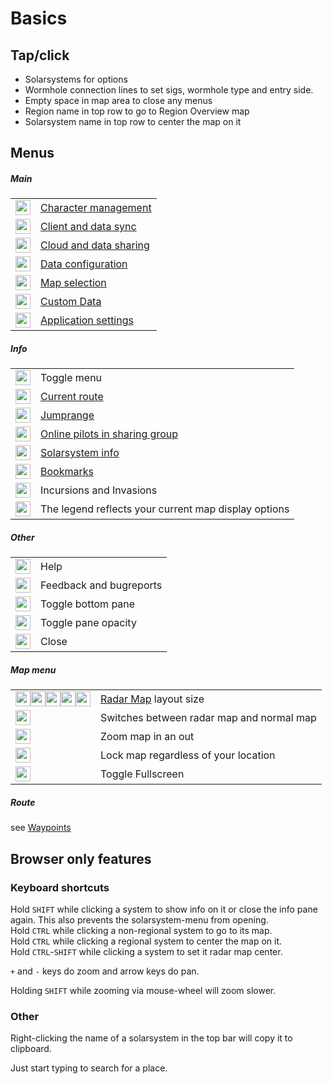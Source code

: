 # Basics

## Tap/click
- Solarsystems for options
- Wormhole connection lines to set sigs, wormhole type and entry side.
- Empty space in map area to close any menus
- Region name in top row to go to Region Overview map
- Solarsystem name in top row to center the map on it

## Menus

##### Main
|  | |
|--|--|
| <img src="https://raw.githubusercontent.com/Risingson/eedocs/master/docs/images/User-100_26_100_off.png" width="24" height="24" > | [Character management](https://eveeye.readthedocs.io/en/latest/sync/character-management/) |
| <img src="https://raw.githubusercontent.com/Risingson/eedocs/master/docs/images/Marker-100_off.png" width="24" height="24" > | [Client and data sync](https://eveeye.readthedocs.io/en/latest/sync/client-synchronisation/) |
| <img src="https://raw.githubusercontent.com/Risingson/eedocs/master/docs/images/Share-100_off.png" width="24" height="24" > | [Cloud and data sharing](https://eveeye.readthedocs.io/en/latest/sharing/cloud/) |
| <img src="https://raw.githubusercontent.com/Risingson/eedocs/master/docs/images/Node-100_off.png" width="24" height="24" > | [Data configuration](https://eveeye.readthedocs.io/en/latest/data/overview/) |
| <img src="https://raw.githubusercontent.com/Risingson/eedocs/master/docs/images/Map-100_off.png" width="24" height="24"> | [Map selection](https://eveeye.readthedocs.io/en/latest/map/layout/) |
| <img src="https://raw.githubusercontent.com/Risingson/eedocs/master/docs/images/db.png"  width="24" height="24"> | [Custom Data](https://eveeye.readthedocs.io/en/latest/data/database/) |
| <img src="https://raw.githubusercontent.com/Risingson/eedocs/master/docs/images/Settings-100_off.png" width="24" height="24"> | [Application settings](https://eveeye.readthedocs.io/en/latest/ui/settings/) |

##### Info
|  |  |
|--|--|
| <img src="https://raw.githubusercontent.com/Risingson/eedocs/master/docs/images/Menu-100.png" width="24" height="24"> |  Toggle menu|
| <img src="https://raw.githubusercontent.com/Risingson/eedocs/master/docs/images/rou.png" width="24" height="24"> | [Current route](https://eveeye.readthedocs.io/en/latest/sync/waypoints/) |
| <img src="https://raw.githubusercontent.com/Risingson/eedocs/master/docs/images/jmp.png" width="24" height="24"> | [Jumprange](https://eveeye.readthedocs.io/en/latest/sync/waypoints/) |
| <img src="https://raw.githubusercontent.com/Risingson/eedocs/master/docs/images/grp.png" width="24" height="24"> | [Online pilots in sharing group](https://eveeye.readthedocs.io/en/latest/sharing/cloud/) |
| <img src="https://raw.githubusercontent.com/Risingson/eedocs/master/docs/images/sol.png" width="24" height="24"> | [Solarsystem info](https://eveeye.readthedocs.io/en/latest/ui/solarsystem-info/) |
| <img src="https://raw.githubusercontent.com/Risingson/eedocs/master/docs/images/bmk.png" width="24" height="24"> | [Bookmarks](https://eveeye.readthedocs.io/en/latest/ui/bookmarks) |
| <img src="https://raw.githubusercontent.com/Risingson/eedocs/master/docs/images/inv.png" width="24" height="24"> | Incursions and Invasions|
| <img src="https://raw.githubusercontent.com/Risingson/eedocs/master/docs/images/lgd.png" width="24" height="24"> | The legend reflects your current map display options |

##### Other
|  |  |
|--|--|
| <img src="https://raw.githubusercontent.com/Risingson/eedocs/master/docs/images/Help-100_b.png" width="24" height="24"> | Help  |
| <img src="https://raw.githubusercontent.com/Risingson/eedocs/master/docs/images/comments-50.png" width="24" height="24"> | Feedback and bugreports |
| <img src="https://raw.githubusercontent.com/Risingson/eedocs/master/docs/images/Arrow-100_opt_on.png" width="24" height="24"> | Toggle bottom pane |
| <img src="https://raw.githubusercontent.com/Risingson/eedocs/master/docs/images/opacity_off.png" width="24" height="24"> |  Toggle pane opacity |
| <img src="https://raw.githubusercontent.com/Risingson/eedocs/master/docs/images/Delete-100.png" width="24" height="24"> | Close  |

##### Map menu
|  |  |
|--|--|
| <img src="https://raw.githubusercontent.com/Risingson/eedocs/master/docs/images/5.png" width="24" height="24" ><img src="https://raw.githubusercontent.com/Risingson/eedocs/master/docs/images/4.png" width="24" height="24" ><img src="https://raw.githubusercontent.com/Risingson/eedocs/master/docs/images/3.png" width="24" height="24" ><img src="https://raw.githubusercontent.com/Risingson/eedocs/master/docs/images/2.png" width="24" height="24" ><img src="https://raw.githubusercontent.com/Risingson/eedocs/master/docs/images/1.png" width="24" height="24" > | [Radar Map](https://eveeye.readthedocs.io/en/latest/map/layout/#Radar%20Map) layout size | 
| <img src="https://raw.githubusercontent.com/Risingson/eedocs/master/docs/images/0.png" width="24" height="24" > | Switches between radar map and normal map |
| <img src="https://raw.githubusercontent.com/Risingson/eedocs/master/docs/images/Collapse-100.png" width="24" height="24" > | Zoom map in an out |
| <img src="https://raw.githubusercontent.com/Risingson/eedocs/master/docs/images/Lock.png" width="24" height="24" > | Lock map regardless of your location |
| <img src="https://raw.githubusercontent.com/Risingson/eedocs/master/docs/images/Fullscreen-100_off.png" width="24" height="24" > | Toggle Fullscreen |

##### Route
see [Waypoints](https://eveeye.readthedocs.io/en/latest/sync/waypoints)

<!--## Other Icons

##### Incursions and Invasions
|  |  |
|--|--|
| <img src="https://raw.githubusercontent.com/Risingson/eedocs/master/docs/images/invstate_3.png" width="24" height="24"> | EDENCOM Fortress |
| <img src="https://raw.githubusercontent.com/Risingson/eedocs/master/docs/images/invstate_2.png" width="24" height="24"> | EDENCOM Bulwark |
| <img src="https://raw.githubusercontent.com/Risingson/eedocs/master/docs/images/invstate_1.png" width="24" height="24"> |  EDENCOM Redoubt |
| <img src="https://raw.githubusercontent.com/Risingson/eedocs/master/docs/images/invstate_0.png" width="24" height="24"> | Stellar Reconnaissance|
| <img src="https://raw.githubusercontent.com/Risingson/eedocs/master/docs/images/invstate_-1.png" width="24" height="24"> | First Liminality|
| <img src="https://raw.githubusercontent.com/Risingson/eedocs/master/docs/images/invstate_-2.png" width="24" height="24"> | Second Liminality|
| <img src="https://raw.githubusercontent.com/Risingson/eedocs/master/docs/images/invstate_-3.png" width="24" height="24"> | Final Liminality|
| <img src="https://raw.githubusercontent.com/Risingson/eedocs/master/docs/images/lim-2.png" width="24" height="24"> | Liminality security status |
| <img src="https://raw.githubusercontent.com/Risingson/eedocs/master/docs/images/lim-3.png" width="24" height="24"> | Final Liminality security status |
| <img src="https://raw.githubusercontent.com/Risingson/eedocs/master/docs/images/invstate_-4.png" width="24" height="24"> | Triglavian Minor Victory |
| <img src="https://raw.githubusercontent.com/Risingson/eedocs/master/docs/images/invstate_4.png" width="24" height="24"> | EDENCOM Minor Victory  |
| <img src="https://raw.githubusercontent.com/Risingson/eedocs/master/docs/images/incursion_500019.png" width="24" height="24"> | Sansha Incursion| -->

## Browser only features

### Keyboard shortcuts

Hold `SHIFT` while clicking a system to show info on it or close the info pane again. This also prevents the solarsystem-menu from opening.<br>
Hold `CTRL` while clicking a non-regional system to go to its map.<br>Hold `CTRL` while clicking a regional system to center the map on it.<br>
Hold `CTRL`-`SHIFT` while clicking a system to set it radar map center.<br>

`+` and `-` keys do zoom and arrow keys do pan.

Holding `SHIFT` while zooming via mouse-wheel will zoom slower.


### Other

Right-clicking the name of a solarsystem in the top bar will copy it to clipboard.

Just start typing to search for a place.

<!--stackedit_data:
eyJoaXN0b3J5IjpbMjQ3OTM1NDAyLDM4MTAzMDExNSwtMTI2MD
QyMzYwOSwtMTg4ODE3NjgwNiwtMTIzMzc3MTYzMSwtOTM0NjMx
ODUxLC0xMDA1ODUxNTI5LDUyMDI5OTQ2NSwtMTMwNTc4NDIwOC
wxNjIxOTk4MzA0LC02OTQxMjcxMjAsMjU4NjcxMDMsMTg4MTUw
NTUyMSwtMzgzMzkwNTE1LDM3NTgyNDU5NywtNzU4MzQzOTYxLD
E1NzI4MjQ4MjcsLTEzMjQ1MDg1MDQsLTEzMDA3NTA2NTksMzgw
Mjk1NjMxXX0=
-->